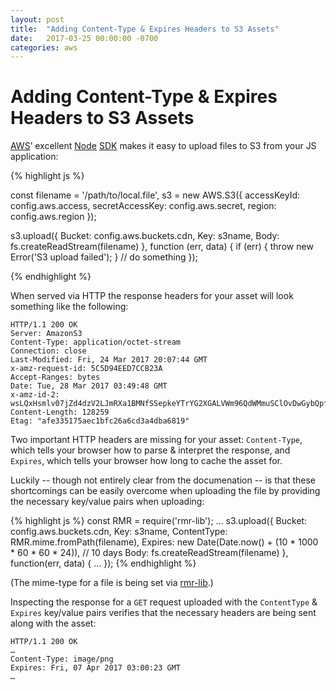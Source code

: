 ```yaml
---
layout: post
title:  "Adding Content-Type & Expires Headers to S3 Assets"
date:   2017-03-25 00:00:00 -0700
categories: aws
---
```


# Adding Content-Type & Expires Headers to S3 Assets

[AWS](https://aws.amazon.com)’ excellent [Node](https://nodejs.org) [SDK](https://aws.amazon.com/sdk-for-node-js/) makes it easy to upload files to S3 from your JS application:

{% highlight js %}

const
  filename = '/path/to/local.file',
  s3 = new AWS.S3({
    accessKeyId: config.aws.access,
    secretAccessKey: config.aws.secret,
    region: config.aws.region
  });

s3.upload({
    Bucket: config.aws.buckets.cdn,
    Key: s3name,
    Body: fs.createReadStream(filename)
  },
  function (err, data) {
    if (err) {
      throw new Error('S3 upload failed');
    } 
    // do something
});

{% endhighlight %}

When served via HTTP the response headers for your asset will look something like the following:

```
HTTP/1.1 200 OK
Server: AmazonS3
Content-Type: application/octet-stream
Connection: close
Last-Modified: Fri, 24 Mar 2017 20:07:44 GMT
x-amz-request-id: 5C5D94EED7CCB23A
Accept-Ranges: bytes
Date: Tue, 28 Mar 2017 03:49:48 GMT
x-amz-id-2: wsLQxHsmlv07jZd4dzV2LJmRXa1BMNfSSepkeYTrYG2XGALVWm96QdWMmuSClOvDwGybQpfeAow=
Content-Length: 128259
Etag: "afe335175aec1bfc26a6cd3a4dba6819"
```

Two important HTTP headers are missing for your asset: `Content-Type`, which tells your browser how to parse & interpret the response, and `Expires`, which tells your browser how long to cache the asset for.

Luckily -- though not entirely clear from the documenation -- is that these shortcomings can be easily overcome when uploading the file by providing the necessary key/value pairs when uploading:

{% highlight js %}
const
  RMR = require('rmr-lib');
  …
  s3.upload({
    Bucket: config.aws.buckets.cdn,
    Key: s3name,
    ContentType: RMR.mime.fromPath(filename),
    Expires: new Date(Date.now() + (10 * 1000 * 60 * 60 * 24)), // 10 days
    Body: fs.createReadStream(filename)
  }, function(err, data) { 
    …
  });
{% endhighlight %}

(The mime-type for a file is being set via [rmr-lib](https://www.npmjs.com/package/rmr-lib).)

Inspecting the response for a `GET` request uploaded with the `ContentType` & `Expires` key/value pairs verifies that the necessary headers are being sent along with the asset:

```
HTTP/1.1 200 OK
…
Content-Type: image/png
Expires: Fri, 07 Apr 2017 03:00:23 GMT
…
```
